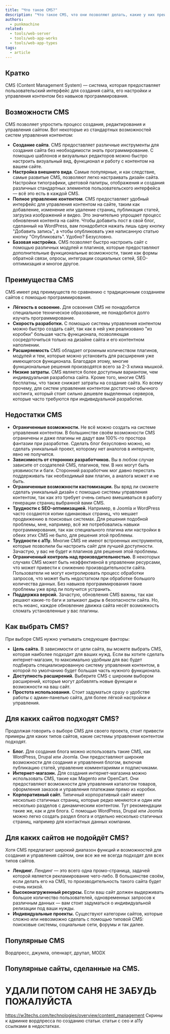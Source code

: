 ```yaml
---
title: "Что такое CMS?"
description: "Что такое CMS, что они позволяют делать, какие у них преимущества и недостатки?"
authors:
  - punkmachine
related:
  - tools/web-server
  - tools/web-app-works
  - tools/web-app-types
tags:
  - article
---
```


## Кратко
CMS (Content Management System) — система, которая предоставляет пользовательский интерфейс для создания сайта, его настройки и управления контентом без навыков программирования.

## Возможности CMS

CMS позволяет упростить процесс создания, редактирования и управления сайтом. Вот некоторые из стандартных возможностей систем управления контентом:

- **Создание сайта**. CMS предоставляет различные инструменты для создания сайта без необходимости знать программирование. С помощью шаблонов и визуальных редакторов можно быстро настроить визуальный вид, функционал и работу с контентом на вашем сайте.
- **Настройка внешнего вида**. Самые популярные, и как следствие, самые развитые CMS, позволяют легко настраивать дизайн сайта. Настройки типографики, цветовой палитры, отображения и создания различных стандартных элементов пользовательского интерфейса — всё это есть в каждой CMS.
- **Полное управление контентом**. CMS предоставляет удобный интерфейс для управления контентом на сайте, таким как добавление, изменение или удаление страниц, публикация статей, загрузка изображений и видео. Это значительно упрощает процесс обновления контента на сайте. Чтобы добавить пост в свой блог, сделанный на WordPress, вам понадобится нажать лишь одну кнопку "Добавить запись", а чтобы опубликовать уже написанную статью кнопку "Опубликовать". Удобно? Безусловно.
- **Базовая настройка.** CMS позволяет быстро настроить сайт с помощью различных модулей и плагинов, которые предоставляют дополнительные функциональные возможности, такие как формы обратной связи, опросы, интеграции социальных сетей, SEO-оптимизация и многое другое.

## Преимущества CMS

CMS имеет ряд преимуществ по сравнению с традиционным созданием сайтов с помощью программирования.

- **Лёгкость в освоение.** Для освоения CMS не понадобится специальное техническое образование, не понадобится долго изучать программирование.
- **Скорость разработки.** С помощью системы управления контентом можно быстро создать сайт, так как в ней уже реализовано "из коробки" большая часть функционала, позволяющая сосредоточиться только на дизайне сайта и его контентном наполнении.
- **Расширяемость** CMS обладает огромным количеством плагинов, модулей и тем, которые можно установить для расширения уже имеющегося функционала. Благодаря этому, многие функциональные решения производятся всего за 2-3 клика мышкой.
- **Низкие затраты.** CMS является более доступным вариантом, чем индивидуальная разработка сайта. Кроме того, многие CMS бесплатны, что также снижает затраты на создание сайта. Ко всему прочему, для систем управления контентом достаточно обычного хостинга, который стоит сильно дешевле выделенных серверов, которые часто требуются при индивидуальной разработке.

## Недостатки CMS

- **Ограниченные возможности.** Не всё можно создать на системе управления контентом. В большинстве своём возможности CMS ограничены и даже плагины не дадут вам 100%-го простора фантазии при разработке. Сделать блог безусловно можно, но сделать уникальный проект, которому нет аналогов в интернете, явно не получится.
- **Зависимость от сторонних разработчиков.** Вы в любом случае зависите от создателей CMS, плагинов, тем. В них могут быть уязвимости и баги. Сторонний разработчик мог давно перестать поддерживать так необходимый вам плагин, а аналога может и не быть.
- **Ограниченные возможности кастомизации.** Вы вряд ли сможете сделать уникальный дизайн с помощью системы управления контентом, так как это требует очень сильно вмешиваться в работу генерации страниц выбранной вами CMS.
- **Трудности с SEO-оптимизацией.** Например, в Joomla и WordPress часто создаются копии одинаковых страниц, что мешает продвижению в поисковых системах. Для решения подобной проблемы, мне, например, всё же потребовались навыки программирования, так как специального плагина или настройки в обеих этих CMS не было, для решения этой проблемы.
- **Трудности с a11y.** Многие CMS не имеют встроенных инструментов, которые позволили бы настроить сайт для лучшей доступности. Зачастую, у вас не будет и плагинов для решения этой проблемы.
- **Ограниченный контроль над производительностью.** В некоторых случаях CMS может быть неэффективной в управлении ресурсами, что может привести к снижению производительности сайта. Пользователи не могут контролировать процесс обработки запросов, что может быть недостатком при обработке большого количества данных. Без навыков программирования такие проблемы уже вряд ли получится устранить.
- **Поддержка версий.** Зачастую, обновления CMS важны, так как решают какие-то баги и затыкают дыры в безопасности сайта. Но, есть нюанс, каждое обновление движка сайта несёт возможность сломать установленные у вас плагины.

## Как выбрать CMS?

При выборе CMS нужно учитывать следующие факторы:

- **Цель сайта.** В зависимости от цели сайта, вы можете выбрать CMS, которая наиболее подходит для ваших нужд. Если вы хотите сделать интернет-магазин, то максимально удобным для вас будет подбирать специализированную систему управления контентом, в которой по умолчанию будет большая часть нужного функционала.
- **Доступность расширений.** Выберите CMS с широким выбором расширений, которые могут добавлять новые функции и возможности на ваш сайт.
- **Простота использования.** Стоит задуматься сразу о удобстве работы с админ-панелью сайта, для более лёгкой настройки и управления.

## Для каких сайтов подходят CMS?

Продолжая говорить о выборе CMS для своего проекта, стоит привести примеры для каких типов сайтов, какие системы управления контентом подходят.

- **Блог.** Для создания блога можно использовать такие CMS, как WordPress, Drupal или Joomla. Они предоставляют широкие возможности для создания и управления блогом, включая публикацию статей, управление комментариями и подписчиками.
- **Интернет-магазин.** Для создания интернет-магазина можно использовать CMS, такие как Magento или OpenCart. Они предоставляют возможности для управления каталогом товаров, оформления заказов и управления платежами прямо из коробки.
- **Корпоративный сайт.** Типичный корпоративный сайт имеет несколько статичных страниц, которые редко меняются и один или несколько разделов с динамическим контентом. Тут рекомендации такие же, как и для блога. С помощью  WordPress, Drupal или Joomla можно легко создать раздел блога и отдельно несколько статичных страниц, например для контактных данных компании.

## Для каких сайтов не подойдёт CMS?

Хотя CMS предлагают широкий диапазон функций и возможностей для создания и управления сайтом, они все же не всегда подходят для всех типов сайтов.

- **Лендинг.** Лендинг — это всего одна промо-страница, задачей которой является рекламирование чего-либо. В большинстве своём, если делать его на CMS, то производительность такого сайта будет очень низкой.
- **Высоконагруженный ресурсы.** Если ваш сайт должен выдерживать большое количество пользователей, одновременных запросов к различным данных — вам стоит задуматься о индивидуальной релизации под ваши нужды.
- **Индивидуальные проекты.** Существуют категории сайтов, которые сложно или невозможно сделать с помощью типовой CMS: поисковые системы, социальные сети, форумы и так далее.

## Популярные CMS

Вордпресс, джумла, опенкарт, друпал, MODX

## Популярные сайты, сделанные на CMS.



# УДАЛИ ПОТОМ САНЯ НЕ ЗАБУДЬ ПОЖАЛУЙСТА
https://w3techs.com/technologies/overview/content_management
Скрины к админке вордпресса по созданию статьи.
статьи с сео и a11y ссылками в недостатках.